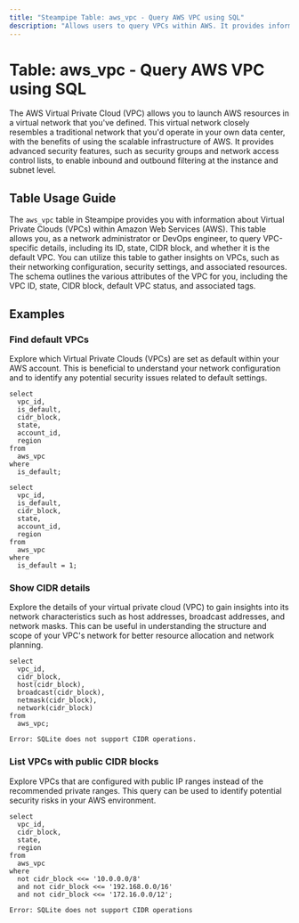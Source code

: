 ```yaml
---
title: "Steampipe Table: aws_vpc - Query AWS VPC using SQL"
description: "Allows users to query VPCs within AWS. It provides information about each VPC's configuration, including its ID, state, CIDR block, and whether it is the default VPC."
---
```


# Table: aws_vpc - Query AWS VPC using SQL

The AWS Virtual Private Cloud (VPC) allows you to launch AWS resources in a virtual network that you've defined. This virtual network closely resembles a traditional network that you'd operate in your own data center, with the benefits of using the scalable infrastructure of AWS. It provides advanced security features, such as security groups and network access control lists, to enable inbound and outbound filtering at the instance and subnet level.

## Table Usage Guide

The `aws_vpc` table in Steampipe provides you with information about Virtual Private Clouds (VPCs) within Amazon Web Services (AWS). This table allows you, as a network administrator or DevOps engineer, to query VPC-specific details, including its ID, state, CIDR block, and whether it is the default VPC. You can utilize this table to gather insights on VPCs, such as their networking configuration, security settings, and associated resources. The schema outlines the various attributes of the VPC for you, including the VPC ID, state, CIDR block, default VPC status, and associated tags.

## Examples

### Find default VPCs
Explore which Virtual Private Clouds (VPCs) are set as default within your AWS account. This is beneficial to understand your network configuration and to identify any potential security issues related to default settings.

```sql+postgres
select
  vpc_id,
  is_default,
  cidr_block,
  state,
  account_id,
  region
from
  aws_vpc
where
  is_default;
```

```sql+sqlite
select
  vpc_id,
  is_default,
  cidr_block,
  state,
  account_id,
  region
from
  aws_vpc
where
  is_default = 1;
```


### Show CIDR details
Explore the details of your virtual private cloud (VPC) to gain insights into its network characteristics such as host addresses, broadcast addresses, and network masks. This can be useful in understanding the structure and scope of your VPC's network for better resource allocation and network planning.

```sql+postgres
select
  vpc_id,
  cidr_block,
  host(cidr_block),
  broadcast(cidr_block),
  netmask(cidr_block),
  network(cidr_block)
from
  aws_vpc;
```

```sql+sqlite
Error: SQLite does not support CIDR operations.
```


### List VPCs with public CIDR blocks
Explore VPCs that are configured with public IP ranges instead of the recommended private ranges. This query can be used to identify potential security risks in your AWS environment.

```sql+postgres
select
  vpc_id,
  cidr_block,
  state,
  region
from
  aws_vpc
where
  not cidr_block <<= '10.0.0.0/8'
  and not cidr_block <<= '192.168.0.0/16'
  and not cidr_block <<= '172.16.0.0/12';
```

```sql+sqlite
Error: SQLite does not support CIDR operations
```
